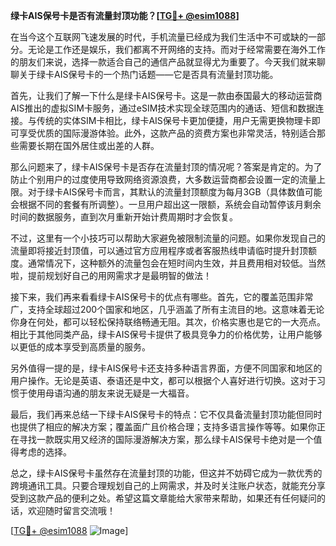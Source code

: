 **绿卡AIS保号卡是否有流量封顶功能？[[TG💪+ @esim1088](https://t.me/s/esim1088)]**

在当今这个互联网飞速发展的时代，手机流量已经成为我们生活中不可或缺的一部分。无论是工作还是娱乐，我们都离不开网络的支持。而对于经常需要在海外工作的朋友们来说，选择一款适合自己的通信产品就显得尤为重要了。今天我们就来聊聊关于绿卡AIS保号卡的一个热门话题——它是否具有流量封顶功能。

首先，让我们了解一下什么是绿卡AIS保号卡。这是一款由泰国最大的移动运营商AIS推出的虚拟SIM卡服务，通过eSIM技术实现全球范围内的通话、短信和数据连接。与传统的实体SIM卡相比，绿卡AIS保号卡更加便捷，用户无需更换物理卡即可享受优质的国际漫游体验。此外，这款产品的资费方案也非常灵活，特别适合那些需要长期在国外居住或出差的人群。

那么问题来了，绿卡AIS保号卡是否存在流量封顶的情况呢？答案是肯定的。为了防止个别用户的过度使用导致网络资源浪费，大多数运营商都会设置一定的流量上限。对于绿卡AIS保号卡而言，其默认的流量封顶额度为每月3GB（具体数值可能会根据不同的套餐有所调整）。一旦用户超出这一限额，系统会自动暂停该月剩余时间的数据服务，直到次月重新开始计费周期时才会恢复。

不过，这里有一个小技巧可以帮助大家避免被限制流量的问题。如果你发现自己的流量即将接近封顶值，可以通过官方应用程序或者客服热线申请临时提升封顶额度。通常情况下，这种额外的流量包会在短时间内生效，并且费用相对较低。当然啦，提前规划好自己的用网需求才是最明智的做法！

接下来，我们再来看看绿卡AIS保号卡的优点有哪些。首先，它的覆盖范围非常广，支持全球超过200个国家和地区，几乎涵盖了所有主流目的地。这意味着无论你身在何处，都可以轻松保持联络畅通无阻。其次，价格实惠也是它的一大亮点。相比于其他同类产品，绿卡AIS保号卡提供了极具竞争力的价格优势，让用户能够以更低的成本享受到高质量的服务。

另外值得一提的是，绿卡AIS保号卡还支持多种语言界面，方便不同国家和地区的用户操作。无论是英语、泰语还是中文，都可以根据个人喜好进行切换。这对于习惯于使用母语沟通的朋友来说无疑是一大福音。

最后，我们再来总结一下绿卡AIS保号卡的特点：它不仅具备流量封顶功能但同时也提供了相应的解决方案；覆盖面广且价格合理；支持多语言操作等等。如果你正在寻找一款既实用又经济的国际漫游解决方案，那么绿卡AIS保号卡绝对是一个值得考虑的选择。

总之，绿卡AIS保号卡虽然存在流量封顶的功能，但这并不妨碍它成为一款优秀的跨境通讯工具。只要合理规划自己的上网需求，并及时关注账户状态，就能充分享受到这款产品的便利之处。希望这篇文章能给大家带来帮助，如果还有任何疑问的话，欢迎随时留言交流哦！

[[TG💪+ @esim1088](https://t.me/s/esim1088) ![Image](https://i.postimg.cc/4NQfJmqS/Snipaste-2025-05-13-00-14-12.png)]